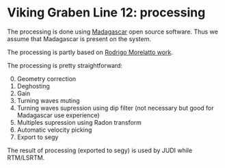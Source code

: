 # Viking Graben Line 12: processing

The processing is done using [Madagascar](https://www.reproducibility.org/wiki/Main_Page) open source software. Thus we assume that Madagascar is present on the system.

The processing is partly based on [Rodrigo Morelatto work](https://github.com/rmorel/Viking).

The processing is pretty straightforward:

0. Geometry correction
1. Deghosting
2. Gain
3. Turning waves muting
4. Turning waves supression using dip filter (not necessary but good for Madagascar use experience)
5. Multiples supression using Radon transform
6. Automatic velocity picking
7. Export to segy

The result of processing (exported to segy) is used by JUDI while RTM/LSRTM.